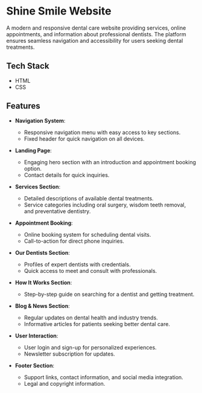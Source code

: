 # Shine Smile Website

A modern and responsive dental care website providing services, online appointments, and information about professional dentists. The platform ensures seamless navigation and accessibility for users seeking dental treatments.

## Tech Stack

- HTML  
- CSS  

## Features

- **Navigation System**:  
  - Responsive navigation menu with easy access to key sections.  
  - Fixed header for quick navigation on all devices.  

- **Landing Page**:  
  - Engaging hero section with an introduction and appointment booking option.  
  - Contact details for quick inquiries.  

- **Services Section**:  
  - Detailed descriptions of available dental treatments.  
  - Service categories including oral surgery, wisdom teeth removal, and preventative dentistry.  

- **Appointment Booking**:  
  - Online booking system for scheduling dental visits.  
  - Call-to-action for direct phone inquiries.  

- **Our Dentists Section**:  
  - Profiles of expert dentists with credentials.  
  - Quick access to meet and consult with professionals.  

- **How It Works Section**:  
  - Step-by-step guide on searching for a dentist and getting treatment.  

- **Blog & News Section**:  
  - Regular updates on dental health and industry trends.  
  - Informative articles for patients seeking better dental care.  

- **User Interaction**:  
  - User login and sign-up for personalized experiences.  
  - Newsletter subscription for updates.  

- **Footer Section**:  
  - Support links, contact information, and social media integration.  
  - Legal and copyright information.  
